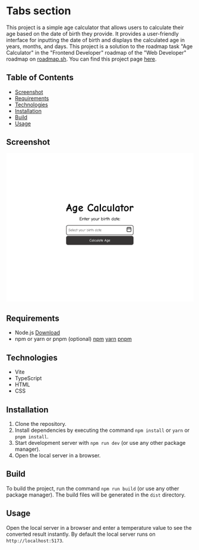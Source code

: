 # Tabs section

This project is a simple age calculator that allows users to calculate their age based on the date of birth they provide. It provides a user-friendly interface for inputting the date of birth and displays the calculated age in years, months, and days.
This project is a solution to the roadmap task "Age Calculator" in the "Frontend Developer" roadmap of the "Web Developer" roadmap on [roadmap.sh](https://roadmap.sh/frontend).
You can find this project page [here](https://roadmap.sh/projects/age-calculator).

## Table of Contents

- [Screenshot](#screenshot)
- [Requirements](#requirements)
- [Technologies](#technologies)
- [Installation](#installation)
- [Build](#build)
- [Usage](#usage)

## Screenshot
![Age Calculator Preview](image.png)

## Requirements
- Node.js [Download](https://nodejs.org)
- npm or yarn or pnpm (optional) [npm](https://www.npmjs.com/get-npm) [yarn](https://yarnpkg.com/getting-started/install) [pnpm](https://pnpm.io/installation)

## Technologies
- Vite
- TypeScript
- HTML
- CSS

## Installation
1. Clone the repository.  
2. Install dependencies by executing the command `npm install` or `yarn` or `pnpm install`. 
3. Start development server with `npm run dev` (or use any other package manager).
4. Open the local server in a browser.

## Build
To build the project, run the command `npm run build` (or use any other package manager). The build files will be generated in the `dist` directory.

## Usage
Open the local server in a browser and enter a temperature value to see the converted result instantly.
By default the local server runs on `http://localhost:5173`.